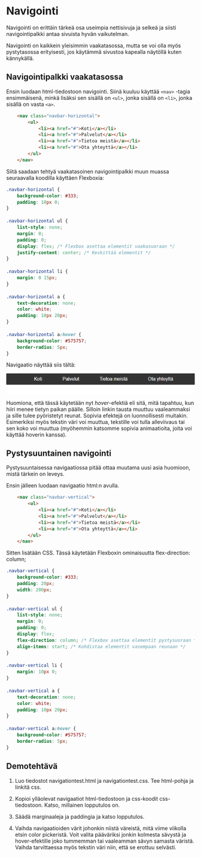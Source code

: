 # Navigointi

Navigointi on erittäin tärkeä osa useimpia nettisivuja ja selkeä ja siisti navigointipalkki antaa sivuista hyvän vaikutelman.

Navigointi on kaikkein yleisimmin vaakatasossa, mutta se voi olla myös pystytasossa erityisesti, jos käytämmä sivustoa kapealla näytöllä kuten kännykällä.  

## Navigointipalkki vaakatasossa

Ensin luodaan html-tiedostoon navigointi. Siinä kuuluu käyttää ``<nav>`` -tagia ensimmäisenä, minkä lisäksi sen sisällä on ``<ul>``, jonka sisällä on ``<li>``, jonka sisällä on vasta ``<a>``.

````html
    <nav class="navbar-horizontal">
        <ul>
            <li><a href="#">Koti</a></li>
            <li><a href="#">Palvelut</a></li>
            <li><a href="#">Tietoa meistä</a></li>
            <li><a href="#">Ota yhteyttä</a></li>
        </ul>
    </nav>
````

Siitä saadaan tehtyä vaakatasoinen navigointipalkki muun muassa seuraavalla koodilla käyttäen Flexboxia:

````css
.navbar-horizontal {
    background-color: #333;
    padding: 10px 0;
}

.navbar-horizontal ul {
    list-style: none;
    margin: 0;
    padding: 0;
    display: flex; /* Flexbox asettaa elementit vaakasuoraan */
    justify-content: center; /* Keskittää elementit */
}

.navbar-horizontal li {
    margin: 0 15px;
}

.navbar-horizontal a {
    text-decoration: none;
    color: white;
    padding: 10px 20px;
}

.navbar-horizontal a:hover {
    background-color: #575757;
    border-radius: 5px;
}
````

Navigaatio näyttää siis tältä:

![Navigaatio](horizontalnav.PNG)

Huomiona, että tässä käytetään nyt *hover*-efektiä eli sitä, mitä tapahtuu, kun hiiri menee tietyn paikan päälle. Silloin linkin tausta muuttuu vaaleammaksi ja sille tulee pyöristetyt reunat. Sopivia efektejä on luonnollisesti muitakin. Esimerkiksi myös tekstin väri voi muuttua, tekstille voi tulla alleviivaus tai sen koko voi muuttua (myöhemmin katsomme sopivia animaatioita, joita voi käyttää hoverin kanssa). 

## Pystysuuntainen navigointi

Pystysuuntaisessa navigaatiossa pitää ottaa muutama uusi asia huomioon, mistä tärkein on leveys.

Ensin jälleen luodaan navigaatio html:n avulla.

````html
    <nav class="navbar-vertical">
        <ul>
            <li><a href="#">Koti</a></li>
            <li><a href="#">Palvelut</a></li>
            <li><a href="#">Tietoa meistä</a></li>
            <li><a href="#">Ota yhteyttä</a></li>
        </ul>
    </nav>
````

Sitten lisätään CSS. Tässä käytetään Flexboxin ominaisuutta flex-direction: column;

````css
.navbar-vertical {
    background-color: #333;
    padding: 20px;
    width: 200px;
}

.navbar-vertical ul {
    list-style: none;
    margin: 0;
    padding: 0;
    display: flex;
    flex-direction: column; /* Flexbox asettaa elementit pystysuoraan */
    align-items: start; /* Kohdistaa elementit vasempaan reunaan */
}

.navbar-vertical li {
    margin: 10px 0;
}

.navbar-vertical a {
    text-decoration: none;
    color: white;
    padding: 10px 20px;
}

.navbar-vertical a:hover {
    background-color: #575757;
    border-radius: 5px;
}
````

## Demotehtävä

1. Luo tiedostot navigationtest.html ja navigationtest.css. Tee html-pohja ja linkitä css.

2. Kopioi ylläolevat navigaatiot html-tiedostoon ja css-koodit css-tiedostoon. Katso, millainen lopputulos on.

3. Säädä marginaaleja ja paddingia ja katso lopputulos.

4. Vaihda navigaatioiden värit johonkin niistä väreistä, mitä viime viikolla etsin color pickeristä. Voit valita pääväriksi jonkin kolmesta sävystä ja hover-efektille joko tummemman tai vaaleamman sävyn samasta väristä. Vaihda tarvittaessa myös tekstin väri niin, että se erottuu selvästi. 